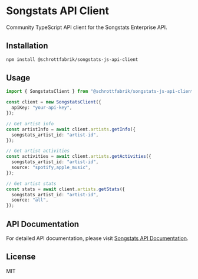 # Songstats API Client

Community TypeScript API client for the Songstats Enterprise API.

## Installation

```bash
npm install @schrottfabrik/songstats-js-api-client
```

## Usage

```typescript
import { SongstatsClient } from "@schrottfabrik/songstats-js-api-client";

const client = new SongstatsClient({
  apiKey: "your-api-key",
});

// Get artist info
const artistInfo = await client.artists.getInfo({
  songstats_artist_id: "artist-id",
});

// Get artist activities
const activities = await client.artists.getActivities({
  songstats_artist_id: "artist-id",
  source: "spotify,apple_music",
});

// Get artist stats
const stats = await client.artists.getStats({
  songstats_artist_id: "artist-id",
  source: "all",
});
```

## API Documentation

For detailed API documentation, please visit [Songstats API Documentation](https://api.songstats.com/docs).

## License

MIT
